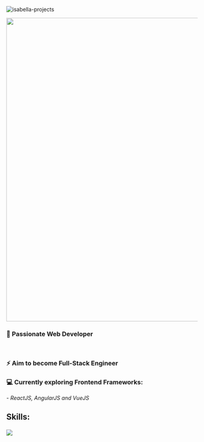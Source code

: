 <p align="left"> <img src="https://komarev.com/ghpvc/?username=isabella-projects&label=Profile%20views&color=brightgreen&style=flat&abbreviated=true" alt="isabella-projects" /> </p>

<div align="left">
    <img src="https://i.imgur.com/YlGrpaq.png" width="800px" height="auto"><br>
    <h3>🌱 Passionate Web Developer</h3><br>
    <h3>⚡ Aim to become Full-Stack Engineer</h3>
    <h3>💻 Currently exploring Frontend Frameworks:</h3>
    <p style="font-style:italic;">- ReactJS, AngularJS and VueJS</p>
    <h2>Skills:<br>
      <p>
        <a href="https://github.com/isabella-projects">
          <img src="https://skillicons.dev/icons?i=html,css,sass,js,jquery,nodejs,react,angular,vue,php,nodejs,ts,vite,webpack,jest,mysql,wordpress,xd&perline=3"/>
        </a>
      </p>
    </h2>
</div>


